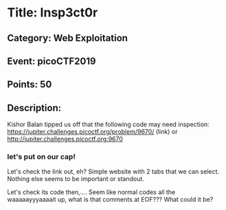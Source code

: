 # Title: Insp3ct0r
## Category: Web Exploitation
## Event: picoCTF2019
## Points: 50

## Description:
Kishor Balan tipped us off that the following code may need inspection: https://jupiter.challenges.picoctf.org/problem/9670/ (link) or http://jupiter.challenges.picoctf.org:9670

### let's put on our cap!
Let's check the link out, eh? Simple website with 2 tabs that we can select. Nothing else seems to be important or standout. 

Let's check its code then,.... Seem like normal codes all the waaaaayyyaaaait up, what is that comments at EOF??? What could it be? 